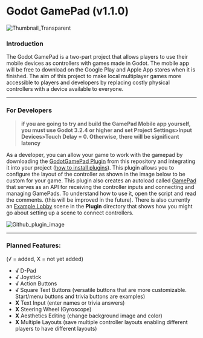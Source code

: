  # Godot GamePad (v1.1.0)
![Thumbnail_Transparent](https://user-images.githubusercontent.com/63984796/122614542-d982f280-d054-11eb-95aa-2936c55d3293.png)
### Introduction
The Godot GamePad is a two-part project that allows players to use their mobile devices as controllers with games made in Godot.  The mobile app will be
free to download on the Google Play and Apple App stores when it is finished.  The aim of this project to make local multiplayer games more accessible to players and developers by replacing costly physical controllers with a device available to everyone.

___

### For Developers
> **if you are going to try and build the GamePad Mobile app yourself, you must use Godot 3.2.4 or higher and set Project Settings>Input Devices>Touch Delay = 0.  Otherwise, there will be significant latency**

As a developer, you can allow your game to work with the gamepad by downloading the [GodotGamePad Plugin](https://github.com/ACB-prgm/Godot_GamePad/tree/main/Plugin) from this repository and integrating it into your project ([how to install plugins](https://docs.godotengine.org/en/stable/tutorials/plugins/editor/installing_plugins.html)).  This plugin allows you to configure the layout of the controller as shown in the image below to be custom for your game.  This plugin also creates an autoload called [GamePad](https://github.com/ACB-prgm/Godot_GamePad/blob/main/PluginTest/addons/GodotGamePad/Networking/GamePad.gd) that serves as an API for receiving the controller inputs and connecting and managing GamePads.  To understand how to use it, open the script and read the comments. (this will be improved in the future).  There is also currently an [Example Lobby](https://github.com/ACB-prgm/Godot_GamePad/tree/main/Plugin/ExampleLobby) scene in the **Plugin** directory that shows how you might go about setting up a scene to connect controllers.

![Github_plugin_image](https://user-images.githubusercontent.com/63984796/107985163-68d0aa00-6f7e-11eb-9354-33b23a0c3f0b.png)

___

### Planned Features:
(√ = added, X = not yet added)
- **√** D-Pad
- **√** Joystick
- **√** Action Buttons
- **√** Square Text Buttons (versatile buttons that are more customizable. Start/menu buttons and trivia buttons are examples)
- **X** Text Input (enter names or trivia answers)
- **X** Steering Wheel (Gyroscope)
- **X** Aesthetics Editing (change background image and color)
- **X** Multiple Layouts (save multiple controller layouts enabling different players to have different layouts)
